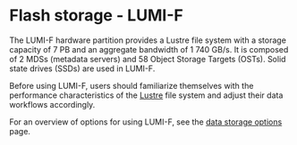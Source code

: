 [lumi-p]: ../../hardware/storage/lumip.md
[lumi-g]: ../../hardware/compute/lumig.md
[data-storage-options]: ../../runjobs/lumi_env/storing-data.md

# Flash storage - LUMI-F

The LUMI-F hardware partition provides a Lustre file system with a storage
capacity of 7 PB and an aggregate bandwidth of 1 740 GB/s. It is composed of 2
MDSs (metadata servers) and 58 Object Storage Targets (OSTs). Solid state
drives (SSDs) are used in LUMI-F.

Before using LUMI-F, users should familiarize themselves with the performance
characteristics of the [Lustre](lumip.md#lustre) file system and adjust their
data workflows accordingly.

For an overview of options for using LUMI-F, see the [data storage
options][data-storage-options] page.
